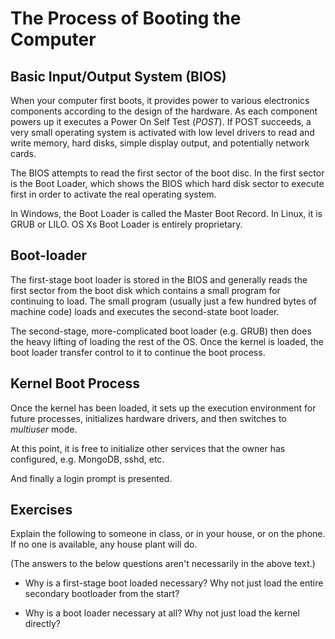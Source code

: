 # The Process of Booting the Computer

## Basic Input/Output System (BIOS)

When your computer first boots, it provides power to various electronics
components according to the design of the hardware. As each component
powers up it executes a Power On Self Test (_POST_). If POST succeeds, a very
small operating system is activated with low level drivers to read and
write memory, hard disks, simple display output, and potentially network
cards.

The BIOS attempts to read the first sector of the boot disc. In the
first sector is the Boot Loader, which shows the BIOS which hard disk
sector to execute first in order to activate the real operating system.

In Windows, the Boot Loader is called the Master Boot Record. In Linux,
it is GRUB or LILO. OS Xs Boot Loader is entirely proprietary.


## Boot-loader

The first-stage boot loader is stored in the BIOS and generally reads
the first sector from the boot disk which contains a small program for
continuing to load. The small program (usually just a few hundred bytes
of machine code) loads and executes the second-state boot loader.

The second-stage, more-complicated boot loader (e.g. GRUB) then does the
heavy lifting of loading the rest of the OS. Once the kernel is loaded,
the boot loader transfer control to it to continue the boot process.

## Kernel Boot Process

Once the kernel has been loaded, it sets up the execution environment
for future processes, initializes hardware drivers, and then switches to
_multiuser_ mode.

At this point, it is free to initialize other services that the owner
has configured, e.g. MongoDB, sshd, etc.

And finally a login prompt is presented.


## Exercises

Explain the following to someone in class, or in your house, or on the
phone. If no one is available, any house plant will do.

(The answers to the below questions aren't necessarily in the above text.)

* Why is a first-stage boot loaded necessary? Why not just load the
  entire secondary bootloader from the start?

* Why is a boot loader necessary at all? Why not just load the kernel directly?

